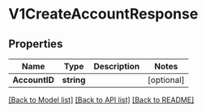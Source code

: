 # V1CreateAccountResponse

## Properties

Name | Type | Description | Notes
------------ | ------------- | ------------- | -------------
**AccountID** | **string** |  | [optional] 

[[Back to Model list]](../README.md#documentation-for-models) [[Back to API list]](../README.md#documentation-for-api-endpoints) [[Back to README]](../README.md)


